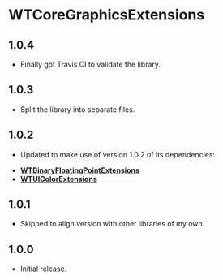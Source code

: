 # WTCoreGraphicsExtensions

## 1.0.4

- Finally got Travis CI to validate the library.

## 1.0.3

- Split the library into separate files.

## 1.0.2

- Updated to make use of version 1.0.2 of its dependencies:
* [**WTBinaryFloatingPointExtensions**](https://github.com/wltrup/Swift-WTBinaryFloatingPointExtensions)
* [**WTUIColorExtensions**](https://github.com/wltrup/iOS-Swift-WTUIColorExtensions)

## 1.0.1

- Skipped to align version with other libraries of my own.

## 1.0.0

- Initial release.
